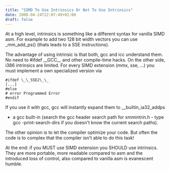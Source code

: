 ```yaml
---
title: "SIMD To Use Intrinsics Or Not To Use Intrinsics"
date: 2008-04-24T22:07:49+02:00
draft: false
---
```


At a high level, intrinsics is something like a different syntax for vanilla
SIMD asm. For example to add two 128 bit width vectors you can use \_mm\_add\_ps()
(thats leads to a SSE instructions).


The advantage of using intrinsic is that both, gcc and icc understand them. No
need to #ifdef \_\_GCC\_\_ and other compile-time hacks. On the other side, i386
intrinsics are limited. For every SIMD extension (mmx, sse, ...) you must
implement a own specialized version via



```
#ifdef \_\_SSE2\_\_
[...]
#else
# error Programmed Error
#endif

```

If you use it with gcc, gcc will instantly expand them to \_\_builtin\_ia32\_addps
- a gcc built-in (search the gcc header search path for xmmintrin.h - type gcc
-print-search-dirs if you doesn't know the current search paths).


The other opinion is to let the compiler optimize your code. But often the code
is to complex that the compiler isn't able to do this task!


At the end: if you MUST use SIMD extension you SHOULD use intrinsics. They are
more portable, more readable compared to asm and the introduced loss of
control, also compared to vanilla asm is evanescent humble.


